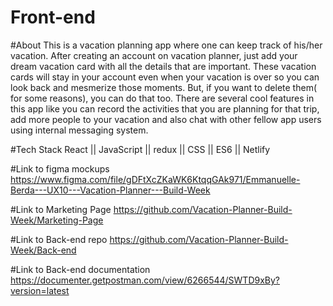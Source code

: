 # Front-end

#About
This is a vacation planning app where one can keep track of his/her vacation. After creating an account on vacation planner, just add your dream vacation card with all the details that are important. These vacation cards will stay in your account even when your vacation is over so you can look back and mesmerize those moments. But, if you want to delete them( for some reasons), you can do that too.  There are several cool features in this app like you can record the activities that you are planning for that trip, add more people to your vacation and also chat with other fellow app users using internal messaging system.


#Tech Stack
React || JavaScript || redux || CSS || ES6 || Netlify


#Link to figma mockups
https://www.figma.com/file/gDFtXcZKaWK6KtqqGAk971/Emmanuelle-Berda---UX10---Vacation-Planner---Build-Week


#Link to Marketing Page
https://github.com/Vacation-Planner-Build-Week/Marketing-Page


#Link to Back-end repo
https://github.com/Vacation-Planner-Build-Week/Back-end


#Link to Back-end documentation
https://documenter.getpostman.com/view/6266544/SWTD9xBy?version=latest
